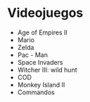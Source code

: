 # Videojuegos

* Age of Empires II
* Mario
* Zelda
* Pac - Man
* Space Invaders
* Witcher III: wild hunt
* COD
* Monkey Island II
* Commandos
